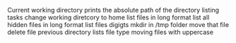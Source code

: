 Current working directory prints the absolute path of the directory
listing tasks
change working diretcory to home
list files in long format
list all hidden files in long format
list files digigts
mkdir in /tmp folder
move that file
delete file
previous directory
lists
file type
moving files with uppercase
